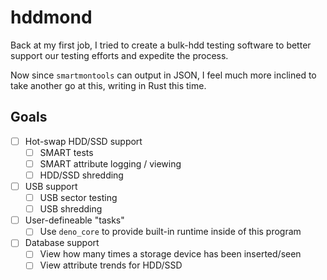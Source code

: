 <!-- @format -->

# hddmond

Back at my first job, I tried to create a bulk-hdd testing software to better support our testing efforts and expedite the process.

Now since `smartmontools` can output in JSON, I feel much more inclined to take another go at this, writing in Rust this time.

## Goals

- [ ] Hot-swap HDD/SSD support
  - [ ] SMART tests
  - [ ] SMART attribute logging / viewing
  - [ ] HDD/SSD shredding
- [ ] USB support
  - [ ] USB sector testing
  - [ ] USB shredding
- [ ] User-defineable "tasks"
  - [ ] Use `deno_core` to provide built-in runtime inside of this program
- [ ] Database support
  - [ ] View how many times a storage device has been inserted/seen
  - [ ] View attribute trends for HDD/SSD
